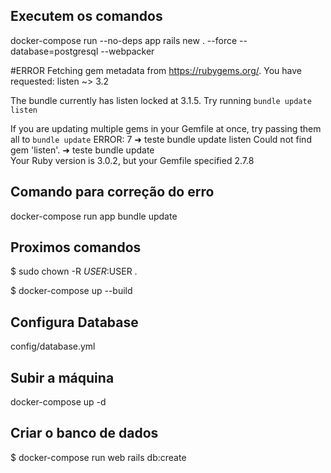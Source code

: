 ## Executem os comandos

docker-compose run --no-deps app rails new . --force --database=postgresql --webpacker

#ERROR
Fetching gem metadata from https://rubygems.org/.
You have requested:
  listen ~> 3.2

The bundle currently has listen locked at 3.1.5.
Try running `bundle update listen`

If you are updating multiple gems in your Gemfile at once,
try passing them all to `bundle update`
ERROR: 7
➜  teste bundle update listen
Could not find gem 'listen'.
➜  teste bundle update       
Your Ruby version is 3.0.2, but your Gemfile specified 2.7.8

## Comando para correção do erro
docker-compose run app bundle update

## Proximos comandos

$ sudo chown -R $USER:$USER .

$ docker-compose up --build

## Configura Database

config/database.yml

## Subir a máquina

docker-compose up -d

## Criar o banco de dados

$ docker-compose run web rails db:create
